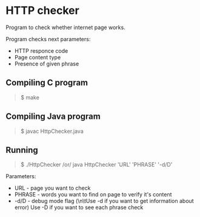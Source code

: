 # HTTP checker

Program to check whether internet page works.

Program checks next parameters:
- HTTP responce code
- Page content type
- Presence of given phrase

## Compiling C program

> $ make

## Compiling Java program

> $ javac HttpChecker.java

## Running

> $ ./HttpChecker /or/ java HttpChecker 'URL' 'PHRASE' '-d/D'

Parameters:
- URL - page you want to check
- PHRASE - words you want to find on page to verify it's content
- -d/D - debug mode flag (\n\tUse -d if you want to get information about error)
Use -D if you want to see each phrase check
